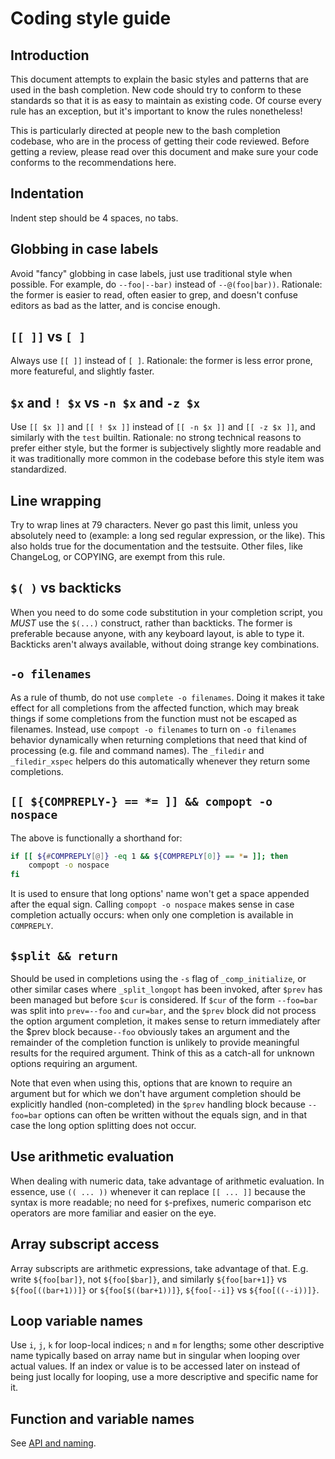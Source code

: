 # Coding style guide

## Introduction

This document attempts to explain the basic styles and patterns that
are used in the bash completion. New code should try to conform to
these standards so that it is as easy to maintain as existing code.
Of course every rule has an exception, but it's important to know
the rules nonetheless!

This is particularly directed at people new to the bash completion
codebase, who are in the process of getting their code reviewed.
Before getting a review, please read over this document and make
sure your code conforms to the recommendations here.

## Indentation

Indent step should be 4 spaces, no tabs.

## Globbing in case labels

Avoid "fancy" globbing in case labels, just use traditional style when
possible. For example, do `--foo|--bar)` instead of `--@(foo|bar))`.
Rationale: the former is easier to read, often easier to grep, and
doesn't confuse editors as bad as the latter, and is concise enough.

## `[[ ]]` vs `[ ]`

Always use `[[ ]]` instead of `[ ]`. Rationale: the former is less error
prone, more featureful, and slightly faster.

## `$x` and `! $x` vs `-n $x` and `-z $x`

Use `[[ $x ]]` and `[[ ! $x ]]` instead of `[[ -n $x ]]` and `[[ -z $x ]]`,
and similarly with the `test` builtin.
Rationale: no strong technical reasons to prefer either style, but the former
is subjectively slightly more readable and it was traditionally more common in
the codebase before this style item was standardized.

## Line wrapping

Try to wrap lines at 79 characters. Never go past this limit, unless
you absolutely need to (example: a long sed regular expression, or the
like). This also holds true for the documentation and the testsuite.
Other files, like ChangeLog, or COPYING, are exempt from this rule.

## `$( )` vs backticks

When you need to do some code substitution in your completion script,
you _MUST_ use the `$(...)` construct, rather than backticks. The former
is preferable because anyone, with any keyboard layout, is able to
type it. Backticks aren't always available, without doing strange
key combinations.

## `-o filenames`

As a rule of thumb, do not use `complete -o filenames`. Doing it makes
it take effect for all completions from the affected function, which
may break things if some completions from the function must not be
escaped as filenames. Instead, use `compopt -o filenames` to turn on
`-o filenames` behavior dynamically when returning completions that
need that kind of processing (e.g. file and command names). The
`_filedir` and `_filedir_xspec` helpers do this automatically whenever
they return some completions.

## `[[ ${COMPREPLY-} == *= ]] && compopt -o nospace`

The above is functionally a shorthand for:

```bash
if [[ ${#COMPREPLY[@]} -eq 1 && ${COMPREPLY[0]} == *= ]]; then
    compopt -o nospace
fi
```

It is used to ensure that long options' name won't get a space
appended after the equal sign. Calling `compopt -o nospace` makes sense
in case completion actually occurs: when only one completion is
available in `COMPREPLY`.

## `$split && return`

Should be used in completions using the `-s` flag of `_comp_initialize`,
or other similar cases where `_split_longopt` has been invoked, after
`$prev` has been managed but before `$cur` is considered. If `$cur` of the
form `--foo=bar` was split into `prev=--foo` and `cur=bar`, and the `$prev`
block did not process the option argument completion, it makes sense to return
immediately after the $prev block because`--foo` obviously
takes an argument and the remainder of the completion function is
unlikely to provide meaningful results for the required argument.
Think of this as a catch-all for unknown options requiring an
argument.

Note that even when using this, options that are known to require an
argument but for which we don't have argument completion should be
explicitly handled (non-completed) in the `$prev` handling block because
`--foo=bar` options can often be written without the equals sign, and in
that case the long option splitting does not occur.

## Use arithmetic evaluation

When dealing with numeric data, take advantage of arithmetic evaluation.
In essence, use `(( ... ))` whenever it can replace `[[ ... ]]` because the
syntax is more readable; no need for `$`-prefixes, numeric comparison etc
operators are more familiar and easier on the eye.

## Array subscript access

Array subscripts are arithmetic expressions, take advantage of that.
E.g. write `${foo[bar]}`, not `${foo[$bar]}`, and similarly `${foo[bar+1]}`
vs `${foo[((bar+1))]}` or `${foo[$((bar+1))]}`, `${foo[--i]}` vs
`${foo[((--i))]}`.

## Loop variable names

Use `i`, `j`, `k` for loop-local indices; `n` and `m` for lengths; some other
descriptive name typically based on array name but in singular when looping
over actual values. If an index or value is to be accessed later on instead of
being just locally for looping, use a more descriptive and specific name for
it.

## Function and variable names

See [API and naming](api-and-naming.md).
